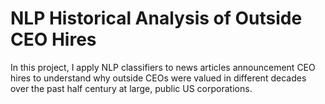 # NLP Historical Analysis of Outside CEO Hires

In this project, I apply NLP classifiers to news articles announcement CEO hires to understand why outside CEOs were valued in different decades over the past half century at large, public US corporations.
